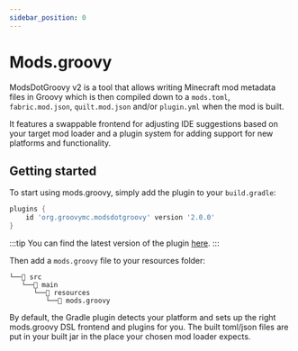 ```yaml
---
sidebar_position: 0
---
```


# Mods.groovy
ModsDotGroovy v2 is a tool that allows writing Minecraft mod metadata files in Groovy which is then compiled down to
a `mods.toml`, `fabric.mod.json`, `quilt.mod.json` and/or `plugin.yml` when the mod is built.

It features a swappable frontend for adjusting IDE suggestions based on your target mod loader and a plugin system for
adding support for new platforms and functionality.

## Getting started
To start using mods.groovy, simply add the plugin to your `build.gradle`:
```groovy
plugins {
    id 'org.groovymc.modsdotgroovy' version '2.0.0'
}
```

:::tip
You can find the latest version of the plugin [here](https://plugins.gradle.org/plugin/org.groovymc.modsdotgroovy).
:::

Then add a `mods.groovy` file to your resources folder:
```
└──📂 src
   └──📂 main
      └──📂 resources
         └──📄 mods.groovy
```

By default, the Gradle plugin detects your platform and sets up the right mods.groovy DSL frontend and plugins for you.
The built toml/json files are put in your built jar in the place your chosen mod loader expects.